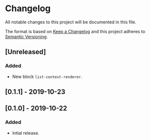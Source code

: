 # Changelog

All notable changes to this project will be documented in this file.

The format is based on [Keep a Changelog](http://keepachangelog.com/en/1.0.0/)
and this project adheres to [Semantic Versioning](http://semver.org/spec/v2.0.0.html).

## [Unreleased]

### Added

- New block `list-context-renderer`.

## [0.1.1] - 2019-10-23

## [0.1.0] - 2019-10-22

### Added

- Intial release.

